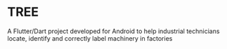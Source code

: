 # TREE

A Flutter/Dart project developed for Android to help industrial technicians locate, identify and correctly label machinery in factories

